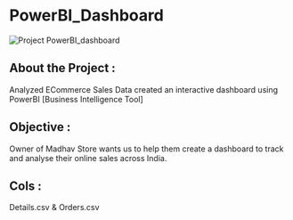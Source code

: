 # PowerBI_Dashboard
![Project PowerBI_dashboard](https://github.com/gouriram/PowerBI_Dashboard/assets/111121699/eb8ceabd-9cdc-4e11-942b-8c4d7ea62944)

## About the Project :
Analyzed ECommerce Sales Data created an interactive dashboard using PowerBI [Business Intelligence Tool]
## Objective :
Owner of Madhav Store wants us to help them create a dashboard to track and analyse their online sales across India.
## Cols : 
Details.csv & Orders.csv



